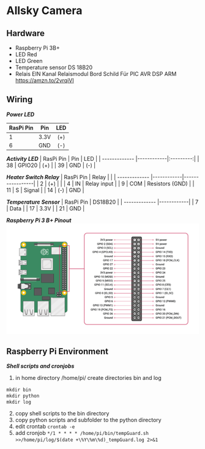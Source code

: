 # Allsky Camera

## Hardware
- Raspberry Pi 3B+
- LED Red
- LED Green
- Temperature sensor DS 18B20
- Relais EIN Kanal Relaismodul Bord Schild Für PIC AVR DSP ARM https://amzn.to/2vrqiVI

## Wiring
**_Power LED_**

| RasPi Pin     | Pin        | LED       |
| ------------- |------------|:---------:|
| 1             | 3.3V       | (+)       |
| 6             | GND        | (-)       |

**_Activity LED_**
| RasPi Pin     | Pin        | LED       |
| ------------- |------------|:---------:|
| 38            | GPIO20     | (+)       |
| 39            | GND        | (-)       |


**_Heater Switch Relay_**
| RasPi Pin     | Relay      |                 |
| ------------- |------------|-----------------|
| 2             | (+)        |                 |
| 4             | IN         | Relay input     |
| 9             | COM        | Resistors (GND) |
| 11            | S          | Signal          |
| 14            | (-)        | GND             |

**_Temperature Sensor_**
| RasPi Pin     | DS18B20    |
| ------------- |------------|
| 7             | Data       |
| 17            | 3.3V       |
| 21            | GND        |

**_Raspberry Pi 3 B+ Pinout_**
![RaspPi3B_Pinout](https://github.com/hibernatusMV/allskycamera/blob/master/raspberrypi_pinout.png "Raspberry Pi 3 B+ Pinout")


## Raspberry Pi Environment
**_Shell scripts and cronjobs_**
1. in home directory /home/pi/ create directories bin and log
```
mkdir bin
mkdir python
mkdir log
```
2. copy shell scripts to the bin directory
3. copy python scripts and subfolder to the python directory
4. edit crontab ``` crontab -e ```
5. add cronjob ``` */1 * * * * /home/pi/bin/tempGuard.sh >>/home/pi/log/$(date +\%Y\%m\%d)_tempGuard.log 2>&1 ```
